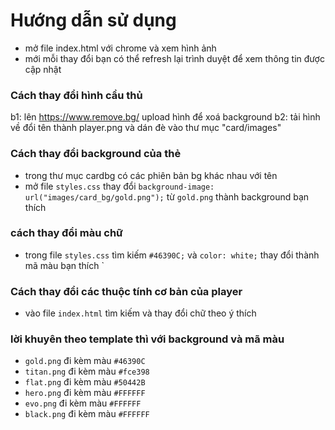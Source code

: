 # Hướng dẫn sử dụng
- mở file index.html với chrome và xem hình ảnh
- mới mỗi thay đổi bạn có thể refresh lại trình duyệt để xem thông tin được cập nhật

###  Cách thay đổi hình cầu thủ
b1: lên https://www.remove.bg/ upload hình để xoá background
b2: tải hình về đổi tên thành player.png và dán đè vào thư mục "card/images"

### Cách thay đổi background của thẻ
- trong thư mục cardbg có các phiên bản bg khác nhau với tên 
- mở file `styles.css` thay đổi `background-image: url("images/card_bg/gold.png");`  từ `gold.png` thành background bạn thích
### cách thay đổi màu chữ
- trong file `styles.css` tìm kiếm `#46390C;` và  `color: white;` thay đổi thành mã màu bạn thích
`
### Cách thay đổi các thuộc tính cơ bản của player
- vào file `index.html` tìm kiếm và thay đổi chữ theo ý thích

### lời khuyên theo template thì với background và mã màu
- `gold.png` đi kèm màu `#46390C`
- `titan.png` đi kèm màu `#fce398`
- `flat.png` đi kèm màu `#50442B`
- `hero.png` đi kèm màu `#FFFFFF`
- `evo.png` đi kèm màu `#FFFFFF`
- `black.png` đi kèm màu `#FFFFFF`
